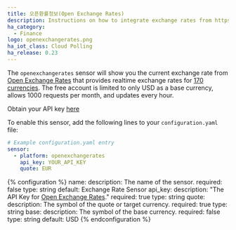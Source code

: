 ```yaml
---
title: 오픈환률정보(Open Exchange Rates)
description: Instructions on how to integrate exchange rates from https://openexchangerates.org within Home Assistant.
ha_category:
  - Finance
logo: openexchangerates.png
ha_iot_class: Cloud Polling
ha_release: 0.23
---
```


The `openexchangerates` sensor will show you the current exchange rate from [Open Exchange Rates](https://openexchangerates.org) that provides realtime exchange rates for [170 currencies](https://openexchangerates.org/currencies). The free account is limited to only USD as a base currency, allows 1000 requests per month, and updates every hour.

Obtain your API key [here](https://openexchangerates.org/signup)

To enable this sensor, add the following lines to your `configuration.yaml` file:

```yaml
# Example configuration.yaml entry
sensor:
  - platform: openexchangerates
    api_key: YOUR_API_KEY
    quote: EUR
```

{% configuration %}
name:
  description: The name of the sensor.
  required: false
  type: string
  default: Exchange Rate Sensor
api_key:
  description: "The API Key for [Open Exchange Rates](https://openexchangerates.org)."
  required: true
  type: string
quote:
  description: The symbol of the quote or target currency.
  required: true
  type: string
base:
  description: The symbol of the base currency.
  required: false
  type: string
  default: USD
{% endconfiguration %}
